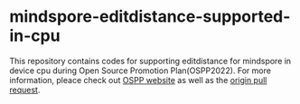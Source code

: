 # mindspore-editdistance-supported-in-cpu
This repository contains codes for supporting editdistance for mindspore in device cpu during Open Source Promotion Plan(OSPP2022). For more information, pleace check out [OSPP website](https://summer-ospp.ac.cn/) as well as the [origin pull request](https://gitee.com/mindspore/mindspore/pulls/40242).
